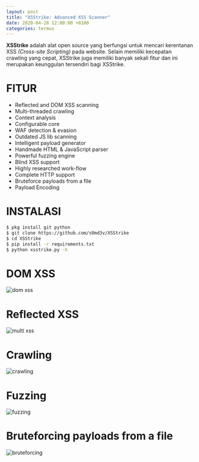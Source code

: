 ```yaml
---
layout: post
title: "XSStrike: Advanced XSS Scanner"
date: 2020-04-28 12:00:00 +0100
categories: termux
---
```


**XSStrike** adalah alat open source yang berfungsi untuk mencari kerentanan XSS *(Cross-site Scripting)* pada website.
Selain memiliki kecepatan crawling yang cepat, XSStrike juga memiliki banyak sekali fitur dan ini merupakan keunggulan tersendiri bagi XSStrike.

# FITUR
- Reflected and DOM XSS scanning
- Multi-threaded crawling
- Context analysis
- Configurable core
- WAF detection & evasion
- Outdated JS lib scanning
- Intelligent payload generator
- Handmade HTML & JavaScript parser
- Powerful fuzzing engine
- Blind XSS support
- Highly researched work-flow
- Complete HTTP support
- Bruteforce payloads from a file
- Payload Encoding

# INSTALASI
```bash
$ pkg install git python
$ git clone https://github.com/s0md3v/XSStrike
$ cd XSStrike
$ pip install -r requirements.txt
$ python xsstrike.py -h
```

# DOM XSS
![dom xss](https://image.ibb.co/bQaQ5L/Screenshot-2018-11-19-13-48-19.png)

# Reflected XSS
![multi xss](https://image.ibb.co/gJogUf/Screenshot-2018-11-19-14-19-36.png)

# Crawling
![crawling](https://image.ibb.co/e6Rezf/Screenshot-2018-11-19-13-50-59.png)

# Fuzzing
![fuzzing](https://image.ibb.co/fnhuFL/Screenshot-2018-11-19-14-04-46.png)

# Bruteforcing payloads from a file
![bruteforcing](https://image.ibb.co/dy5EFL/Screenshot-2018-11-19-14-08-36.png)
